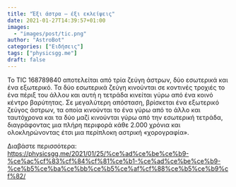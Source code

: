```yaml
---
title: "Έξι άστρα – έξι εκλείψεις"
date: 2021-01-27T14:39:57+01:00
images:
  - "images/post/tic.png"
author: "AstroBot"
categories: ["Ειδήσεις"]
tags: ["physicsgg.me"]
draft: false
---
```


Το TIC 168789840 αποτελείται από τρία ζεύγη άστρων, δύο εσωτερικά και ένα εξωτερικό. Τα δύο εσωτερικά ζεύγη κινούνται σε κοντινές τροχιές το ένα πέριξ του άλλου και αυτή η τετράδα κινείται γύρω από ένα κοινό κέντρο βαρύτητας. Σε μεγαλύτερη απόσταση, βρίσκεται ένα εξωτερικό ζεύγος άστρων, τα οποία κινούνται το ένα γύρω από το άλλο και ταυτόχρονα και τα δύο μαζί κινούνται γύρω από την εσωτερική τετράδα, διαγράφοντας μια πλήρη περιφορά κάθε 2.000 χρόνια και ολοκληρώνοντας έτσι μια περίπλοκη αστρική «χορογραφία».

Διαβάστε περισσότερα: https://physicsgg.me/2021/01/25/%ce%ad%ce%be%ce%b9-%ce%ac%cf%83%cf%84%cf%81%ce%b1-%ce%ad%ce%be%ce%b9-%ce%b5%ce%ba%ce%bb%ce%b5%ce%af%cf%88%ce%b5%ce%b9%cf%82/
